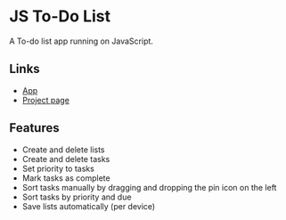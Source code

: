 # JS To-Do List
A To-do list app running on JavaScript.

## Links
- [App](http://nmacawile.github.io/to-do-list)
- [Project page](https://www.theodinproject.com/courses/javascript/lessons/todo-list)

## Features
- Create and delete lists
- Create and delete tasks
- Set priority to tasks
- Mark tasks as complete
- Sort tasks manually by dragging and dropping the pin icon on the left
- Sort tasks by priority and due
- Save lists automatically (per device)